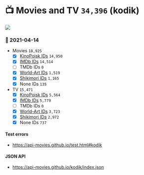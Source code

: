 # :tv: Movies and TV `34,396` (kodik)

<a href="https://API-Movies.github.io"><img src="https://API-Movies.github.io/banner.png?cache"></a>

### :date: 2021-04-14
- Movies `18,925`
  - [x] <a href="https://API-Movies.github.io/kodik/movie_kinopoisk_ids.json">KinoPoisk IDs</a> `14,950`
  - [x] <a href="https://API-Movies.github.io/kodik/movie_imdb_ids.json">IMDb IDs</a> `14,514`
  - [ ] TMDb IDs `0`
  - [x] <a href="https://API-Movies.github.io/kodik/movie_world_art_ids.json">World-Art IDs</a> `1,519`
  - [x] <a href="https://API-Movies.github.io/kodik/movie_shikimori_ids.json">Shikimori IDs</a> `1,165`
  - [x] None IDs `135`
- TV `15,471`
  - [x] <a href="https://API-Movies.github.io/kodik/tv_kinopoisk_ids.json">KinoPoisk IDs</a> `5,564`
  - [x] <a href="https://API-Movies.github.io/kodik/tv_imdb_ids.json">IMDb IDs</a> `5,779`
  - [ ] TMDb IDs `0`
  - [x] <a href="https://API-Movies.github.io/kodik/tv_world_art_ids.json">World-Art IDs</a> `3,723`
  - [x] <a href="https://API-Movies.github.io/kodik/tv_shikimori_ids.json">Shikimori IDs</a> `2,972`
  - [x] None IDs `737`
#### Test errors
- <a href='https://api-movies.github.io/test.html#kodik'>https://api-movies.github.io/test.html#kodik</a>
#### JSON API
- <a href='https://api-movies.github.io/kodik/index.json'>https://api-movies.github.io/kodik/index.json</a>
